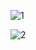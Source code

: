 ![1](https://mengchenchen.github.io/img/post/1.png)

![2](https://mengchenchen.github.io\img\post\2.png)